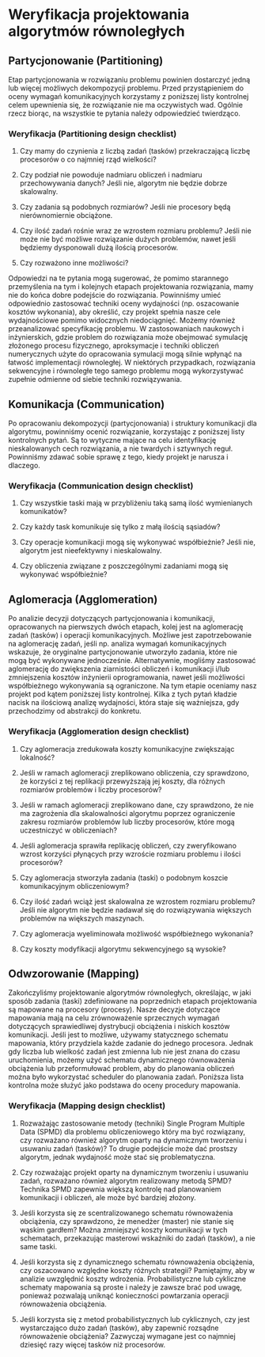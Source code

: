 # Weryfikacja projektowania algorytmów równoległych

## Partycjonowanie (Partitioning)

Etap partycjonowania w rozwiązaniu problemu powinien dostarczyć jedną lub więcej możliwych dekompozycji problemu. Przed przystąpieniem do oceny wymagań komunikacyjnych korzystamy z poniższej listy kontrolnej celem upewnienia się, że rozwiązanie nie ma oczywistych wad. Ogólnie rzecz biorąc, na wszystkie te pytania należy odpowiedzieć twierdząco.

### Weryfikacja (Partitioning design checklist)

1. Czy mamy do czynienia z liczbą zadań (tasków) przekraczającą liczbę procesorów o co najmniej rząd wielkości?

2. Czy podział nie powoduje nadmiaru obliczeń i nadmiaru przechowywania danych? Jeśli nie, algorytm nie będzie dobrze skalowalny.

3. Czy zadania są podobnych rozmiarów? Jeśli nie procesory będą nierównomiernie obciążone.

4. Czy ilość zadań rośnie wraz ze wzrostem rozmiaru problemu? Jeśli nie może nie być możliwe rozwiązanie dużych problemów, nawet jeśli będziemy dysponowali dużą ilością procesorów.

5. Czy rozważono inne możliwości?

Odpowiedzi na te pytania mogą sugerować, że pomimo starannego przemyślenia na tym i kolejnych etapach projektowania rozwiązania, mamy nie do końca dobre podejście do rozwiązania. Powinniśmy  umieć odpowiednio zastosować techniki oceny wydajności (np. oszacowanie kosztów wykonania), aby określić, czy projekt spełnia nasze cele wydajnościowe pomimo widocznych niedociągnięć. Możemy również przeanalizować specyfikację problemu. W zastosowaniach naukowych i inżynierskich, gdzie problem do rozwiązania może obejmować symulację złożonego procesu fizycznego, aproksymacje i techniki obliczeń numerycznych użyte do opracowania symulacji mogą silnie wpłynąć na łatwość implementacji równoległej. W niektórych przypadkach, rozwiązania sekwencyjne i równoległe tego samego problemu mogą wykorzystywać zupełnie odmienne od siebie techniki rozwiązywania.

## Komunikacja (Communication)

Po opracowaniu dekompozycji (partycjonowania) i struktury komunikacji dla algorytmu, powinniśmy ocenić rozwiązanie, korzystając z poniższej listy kontrolnych pytań. Są to wytyczne mające na celu identyfikację nieskalowanych cech rozwiązania, a nie twardych i sztywnych reguł. Powinniśmy zdawać sobie sprawę z tego, kiedy projekt je narusza i dlaczego.

### Weryfikacja (Communication design checklist)

1. Czy wszystkie taski mają w przybliżeniu taką samą ilość wymienianych komunikatów?

2. Czy każdy task komunikuje się tylko z małą ilością sąsiadów?

3. Czy operacje komunikacji mogą się wykonywać współbieżnie? Jeśli nie, algorytm jest nieefektywny i nieskalowalny.

4. Czy obliczenia związane z poszczególnymi zadaniami mogą się wykonywać współbieżnie?

## Aglomeracja (Agglomeration)

Po analizie decyzji dotyczących partycjonowania i komunikacji, opracowanych na pierwszych dwóch etapach, kolej jest na aglomerację zadań (tasków) i operacji komunikacyjnych. Możliwe jest zapotrzebowanie na aglomerację zadań, jeśli np. analiza wymagań komunikacyjnych wskazuje, że oryginalne partycjonowanie utworzyło zadania, które nie mogą być wykonywane jednocześnie. Alternatywnie, mogliśmy zastosować aglomerację do zwiększenia ziarnistości obliczeń i komunikacji i/lub zmniejszenia kosztów inżynierii oprogramowania, nawet jeśli możliwości współbieżnego wykonywania są ograniczone. Na tym etapie oceniamy nasz projekt pod kątem poniższej listy kontrolnej. Kilka z tych pytań kładzie nacisk na ilościową analizę wydajności, która staje się ważniejsza, gdy przechodzimy od abstrakcji do konkretu.

### Weryfikacja (Agglomeration design checklist)

1. Czy aglomeracja zredukowała koszty komunikacyjne zwiększając lokalność?

2. Jeśli w ramach aglomeracji zreplikowano obliczenia, czy sprawdzono, że korzyści z tej replikacji przewyższają jej koszty, dla różnych rozmiarów problemów i liczby procesorów?

3. Jeśli w ramach aglomeracji zreplikowano dane, czy sprawdzono, że nie ma zagrożenia  dla skalowalności algorytmu poprzez ograniczenie zakresu rozmiarów problemów lub liczby procesorów, które mogą uczestniczyć w obliczeniach?

4. Jeśli aglomeracja sprawiła replikację obliczeń, czy zweryfikowano wzrost korzyści płynących przy wzroście rozmiaru problemu i ilości procesorów?

5. Czy aglomeracja stworzyła zadania (taski) o podobnym koszcie komunikacyjnym obliczeniowym?

6. Czy ilość zadań wciąż jest skalowalna ze wzrostem rozmiaru problemu? Jeśli nie algorytm nie będzie nadawał się do rozwiązywania większych problemów na większych maszynach.

7. Czy aglomeracja wyeliminowała możliwość współbieżnego wykonania?

8. Czy koszty modyfikacji algorytmu sekwencyjnego są wysokie?

## Odwzorowanie (Mapping)

Zakończyliśmy projektowanie algorytmów równoległych, określając, w jaki sposób zadania (taski) zdefiniowane na poprzednich etapach projektowania są mapowane na procesory (procesy). Nasze decyzje dotyczące mapowania mają na celu zrównoważenie sprzecznych wymagań dotyczących sprawiedliwej dystrybucji obciążenia i niskich kosztów komunikacji. Jeśli jest to możliwe, używamy statycznego schematu mapowania, który przydziela każde zadanie do jednego procesora. Jednak gdy liczba lub wielkość zadań jest zmienna lub nie jest znana do czasu uruchomienia, możemy użyć schematu dynamicznego równoważenia obciążenia lub przeformułować problem, aby do planowania obliczeń można było wykorzystać scheduler do planowania zadań. Poniższa lista kontrolna może służyć jako podstawa do oceny procedury mapowania.

### Weryfikacja (Mapping design checklist)

1. Rozważając zastosowanie metody (techniki) Single Program Multiple Data (SPMD) dla problemu obliczeniowego który ma być rozwiązany, czy rozważano również algorytm oparty na dynamicznym tworzeniu i usuwaniu zadań (tasków)? To drugie podejście może dać prostszy algorytm, jednak wydajność może stać się problematyczna.

2. Czy rozważając projekt oparty na dynamicznym tworzeniu i usuwaniu zadań, rozważano również algorytm realizowany metodą SPMD? Technika SPMD zapewnia większą kontrolę nad planowaniem komunikacji i obliczeń, ale może być bardziej złożony.

3. Jeśli korzysta się ze scentralizowanego schematu równoważenia obciążenia, czy sprawdzono, że menedżer (master) nie stanie się wąskim gardłem? Można zmniejszyć koszty komunikacji w tych schematach, przekazując masterowi wskaźniki do zadań (tasków), a nie same taski.

4. Jeśli korzysta się z dynamicznego schematu równoważenia obciążenia, czy oszacowano względne koszty różnych strategii? Pamiętajmy, aby w analizie uwzględnić koszty wdrożenia. Probabilistyczne lub cykliczne schematy mapowania są proste i należy je zawsze brać pod uwagę, ponieważ pozwalają uniknąć konieczności powtarzania operacji równoważenia obciążenia.

5. Jeśli korzysta się z metod probabilistycznych lub cyklicznych, czy jest wystarczająco dużo zadań (tasków), aby zapewnić rozsądne równoważenie obciążenia? Zazwyczaj wymagane jest co najmniej dziesięć razy więcej tasków niż procesorów.
